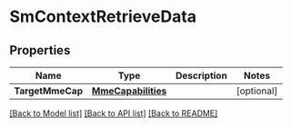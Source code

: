 # SmContextRetrieveData

## Properties
Name | Type | Description | Notes
------------ | ------------- | ------------- | -------------
**TargetMmeCap** | [**MmeCapabilities**](MmeCapabilities.md) |  | [optional] 

[[Back to Model list]](../README.md#documentation-for-models) [[Back to API list]](../README.md#documentation-for-api-endpoints) [[Back to README]](../README.md)


